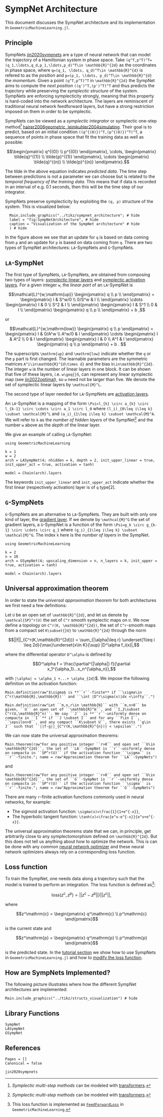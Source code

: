 # SympNet Architecture

This document discusses the SympNet architecture and its implementation in `GeometricMachineLearning.jl`.

## Principle

SympNets [jin2020sympnets](@cite) are a type of neural network that can model the trajectory of a Hamiltonian system in phase space. Take ``(q^T,p^T)^T=(q_1,\ldots,q_d,p_1,\ldots,p_d)^T\in \mathbb{R}^{2d}`` as the coordinates in phase space, where ``q=(q_1, \ldots, q_d)^T\in \mathbb{R}^{d}`` is refered to as the *position* and ``p=(p_1, \ldots, p_d)^T\in \mathbb{R}^{d}`` the *momentum*. Given a point ``(q^T,p^T)^T`` in ``\mathbb{R}^{2d}`` the SympNet aims to compute the *next position* ``((q')^T,(p')^T)^T`` and thus predicts the trajectory while preserving the *symplectic structure* of the system.
SympNets are enforcing symplecticity strongly, meaning that this property is hard-coded into the network architecture. The layers are reminiscent of traditional neural network feedforward layers, but have a strong restriction imposed on them in order to be symplectic.

SympNets can be viewed as a *symplectic integrator* or symplectic one-step method[^1] [hairer2006geometric, leimkuhler2004simulating](@cite). Their goal is to predict, based on an initial condition ``((q^{(0)})^T,(p^{(0)})^T)^T``, a sequence of points in phase space that fit the training data as well as possible:

[^1]: *Symplectic multi-step methods* can be modeled with [transformers](@ref "Linear Symplectic Transformers").

```math
\begin{pmatrix} q^{(0)} \\ p^{(0)} \end{pmatrix}, \cdots, \begin{pmatrix} \tilde{q}^{(1)} \\ \tilde{p}^{(1)} \end{pmatrix}, \cdots \begin{pmatrix} \tilde{q}^{(n)} \\ \tilde{p}^{(n)} \end{pmatrix}.
```
The tilde in the above equation indicates *predicted data*. The time step between predictions is not a parameter we can choose but is related to the *temporal frequency of the training data*. This means that if data is recorded in an interval of e.g. 0.1 seconds, then this will be the time step of our integrator.

SympNets preserve symplecticity by exploiting the ``(q, p)`` structure of the system. This is visualized below:


```@example 
  Main.include_graphics("../tikz/sympnet_architecture"; # hide
  label = "fig:SympNetArchitecture", # hide
  caption = "Visualization of the SympNet architecture" # hide
  ) # hide
```

In the figure above we see that an update for ``q`` is based on data coming from ``p`` and an update for ``p`` is based on data coming from ``q``. There are two types of SympNet architectures: ``LA``-SympNets and ``G``-SympNets. 
 
## ``LA``-SympNet

The first type of SympNets, ``LA``-SympNets, are obtained from composing two types of layers: [symplectic linear layers](@ref "SympNet Linear Layer") and [symplectic activation layers](@ref "SympNet Gradient Layer").  For a given integer ``w``, the *linear part* of an ``LA``-SympNet is

```math
\mathcal{L}^{w,\mathrm{up}}
\begin{pmatrix}
 q \\
 p \\
\end{pmatrix}
 =  
\begin{pmatrix} 
 I & S^w/0 \\
 0/S^w & I \\
\end{pmatrix}
 \cdots 
\begin{pmatrix} 
 I & 0 \\
 S^2 & I \\
\end{pmatrix}
\begin{pmatrix} 
 I & S^1 \\
 0 & I \\
\end{pmatrix}
\begin{pmatrix}
 q \\
 p \\
\end{pmatrix}
+ b ,
```
 
or 
 
```math
\mathcal{L}^{w,\mathrm{low}}
\begin{pmatrix}  q  \\  
 p  \end{pmatrix} =  
  \begin{pmatrix} 
 I & 0/A^w  \\ 
 A^w/0 & I
 \end{pmatrix} \cdots 
  \begin{pmatrix} 
 I & A^2  \\ 
 0 & I
 \end{pmatrix}
 \begin{pmatrix} 
 I & 0  \\ 
 A^1 & I
 \end{pmatrix}
 \begin{pmatrix}  q  \\  
 p  \end{pmatrix}
  + b . 
```

The superscripts ``\mathrm{up}`` and ``\mathrm{low}`` indicate whether the ``q`` or the ``p`` part is first changed. The learnable parameters are the symmetric matrices ``A^i\in\mathbb{R}^{d\times d}`` and the bias ``b\in\mathbb{R}^{2d}``. The integer ``w`` is the number of linear layers in one block. It can be shown that five of these layers, i.e. ``w\geq{}5``, can represent any linear symplectic map (see [jin2022optimal](@cite)), so ``w`` need not be larger than five. We denote the set of symplectic linear layers by ``\mathcal{M}^L``.

The second type of layer needed for ``LA``-SympNets are [activation layers](@ref "SympNet Gradient Layer").
 
An ``LA``-SympNet is a mapping of the form ``\Psi=l_{k} \circ a_{k} \circ l_{k-1} \circ \cdots \circ a_1 \circ l_0`` where ``(l_i)_{0\leq i\leq k} \subset \mathcal{M}^L`` and ``(a_i)_{1\leq i\leq k} \subset \mathcal{M}^A``. We will refer to ``k`` as the *number of hidden layers* of the SympNet[^1] and the number ``w`` above as the *depth* of the linear layer.

[^1]: Note that if ``k=0`` then the ``LA``-SympNet consists of only one linear layer.

We give an example of calling ``LA``-SympNet:

```@example
using GeometricMachineLearning

k = 1
w = 2
arch = LASympNet(4; nhidden = k, depth = 2, init_upper_linear = true, init_upper_act = true, activation = tanh)

model = Chain(arch).layers
```
 
The keywords `init_upper_linear` and `init_upper_act` indicate whether the first linear (respectively activation) layer is of ``q`` type[2].

[^2]: If `init_upper_linear = true` then the first layer is of ``q`` type, i.e. changes the ``q`` component and leaves the ``p`` component unchanged. 

## ``G``-SympNets
 
``G``-SympNets are an alternative to ``LA``-SympNets. They are built with only one kind of layer, the [gradient layer](@ref "SympNet Gradient Layer"). If we denote by ``\mathcal{M}^G`` the set of gradient layers, a ``G``-SympNet is a function of the form ``\Psi=g_k \circ g_{k-1} \circ \cdots \circ g_1`` where ``(g_i)_{1\leq i\leq k} \subset \mathcal{M}^G``. The index ``k`` here is the *number of layers* in the SympNet.

```@example
using GeometricMachineLearning

k = 2
n = 10
arch = GSympNet(4; upscaling_dimension = n, n_layers = k, init_upper = true, activation = tanh)

model = Chain(arch).layers
```

## Universal approximation theorem

In order to state the *universal approximation theorem* for both architectures we first need a few definitions:
 
Let ``U`` be an open set of ``\mathbb{R}^{2d}``, and let us denote by ``\mathcal{SP}^r(U)`` the set of ``C^r`` smooth symplectic maps on ``U``. We now define a topology on ``C^r(K, \mathbb{R}^{2d})``, the set of ``C^r``-smooth maps from a compact set ``K\subset{}U}`` to ``\mathbb{R}^{2d}`` through the norm

```math
||f||_{C^r(K,\mathbb{R}^{2d})} = \sum_{|\alpha|\leq r} \underset{1\leq i \leq 2d}{\max}\underset{x\in K}{\sup} |D^\alpha f_i(x)|,
```
where the differential operator ``D^\alpha`` is defined by 
```math
D^\alpha f = \frac{\partial^{|\alpha|} f}{\partial x_1^{\alpha_1}...x_n^{\alpha_n}},
```
with ``|\alpha| = \alpha_1 +...+ \alpha_{2d}``$. We impose the following definition on the activation function:

```@eval
Main.definition(raw"$\sigma$ is **``r``-finite** if ``\sigma\in C^r(\mathbb{R},\mathbb{R})`` and ``\int |D^r\sigma(x)|dx <\infty``.")
```


```@eval
Main.definition(raw"Let ``m,n,r\in \mathbb{N}`` with ``m,n>0`` be given, ``U`` an open set of ``\mathbb{R}^m``, and ``I,J\subset C^r(U,\mathbb{R}^n)``. We say ``J`` is **``r``-uniformly dense on compacta in ``I``** if ``J \subset I`` and for any ``f\in I``, ``\epsilon>0``, and any compact ``K\subset U``, there exists ``g\in J`` such that ``||f-g||_{C^r(K,\mathbb{R}^{n})} < \epsilon``.")
```

We can now state the universal approximation theorems:

```@eval
Main.theorem(raw"For any positive integer ``r>0`` and open set ``U\in \mathbb{R}^{2d}``, the set of ``LA``-SympNet is ``r``-uniformly dense on compacta in ``SP^r(U)`` if the activation function ``\sigma`` is ``r``-finite."; name = raw"Approximation theorem for ``LA``-SympNets")
```

and

```@eval
Main.theorem(raw"For any positive integer ``r>0`` and open set ``U\in \mathbb{R}^{2d}``, the set of ``G``-SympNet is ``r``-uniformly dense on compacta in ``SP^r(U)`` if the activation function ``\sigma`` is ``r``-finite."; name = raw"Approximation theorem for ``G``-SympNets")
```

There are many ``r``-finite activation functions commonly used in neural networks, for example:
- The sigmoid activation function: ``\sigma(x)=\frac{1}{1+e^{-x}}``, 
- The hyperbolic tangent function: ``\tanh(x)=\frac{e^x-e^{-x}}{e^x+e^{-x}}``. 

The universal approximation theorems state that we can, in principle, get arbitrarily close to any symplectomorphism defined on ``\mathbb{R}^{2d}``. But this does not tell us anything about how to optimize the network. This is can be done with any common [neural network optimizer](@ref "Neural Network Optimizers") and these neural network optimizers always rely on a corresponding loss function.  

## Loss function

To train the SympNet, one needs data along a trajectory such that the model is trained to perform an integration. The loss function is defined as[^3]:

[^3]: This loss function is implemented as [`FeedForwardLoss`](@ref) in `GeometricMachineLearning`.

```math
\mathrm{loss}(z^\mathrm{c}, z^\mathrm{p}) = || z^\mathrm{c} - z^\mathrm{p} || / || z^\mathrm{c} ||,
```

where 

```math
z^\mathrm{c} = \begin{pmatrix} q^\mathrm{c} \\ p^\mathrm{c} \end{pmatrix}
``` 

is the current state and 

```math
z^\mathrm{p} = \begin{pmatrix} q^\mathrm{p} \\ p^\mathrm{p} \end{pmatrix}
```

is the predicted state. In the [tutorial section](@ref "SympNets with `GeometricMachineLearning`") we show how to use SympNets in `GeometricMachineLearning.jl` and how to [modify the loss function](@ref "Adjusting the Loss Function").

## How are SympNets Implemented?

The following picture illustrates where how the different SympNet architectures are implemented:

```@example 
Main.include_graphics("../tikz/structs_visualization") # hide
```

## Library Functions

```docs; canonical = false
SympNet
LASympNet
GSympNet
```

## References
```@bibliography
Pages = []
Canonical = false

jin2020sympnets
```